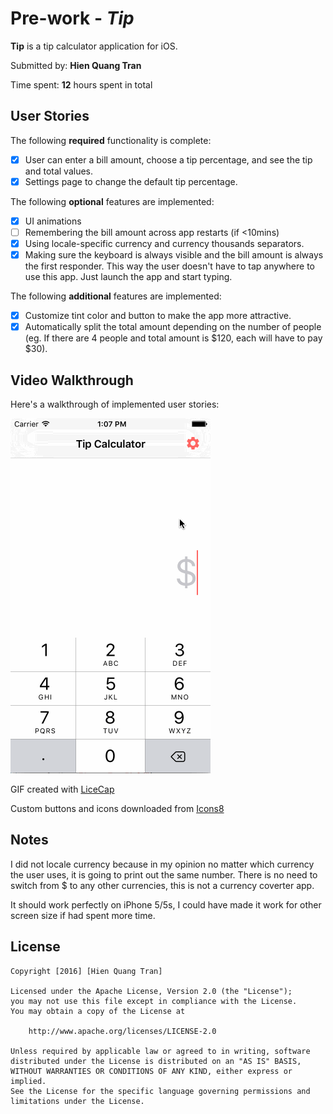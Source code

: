 # Pre-work - *Tip*

**Tip** is a tip calculator application for iOS.

Submitted by: **Hien Quang Tran**

Time spent: **12** hours spent in total

## User Stories

The following **required** functionality is complete:

* [x] User can enter a bill amount, choose a tip percentage, and see the tip and total values.
* [x] Settings page to change the default tip percentage.

The following **optional** features are implemented:
* [x] UI animations
* [ ] Remembering the bill amount across app restarts (if <10mins)
* [x] Using locale-specific currency and currency thousands separators.
* [x] Making sure the keyboard is always visible and the bill amount is always the first responder. This way the user doesn't have to tap anywhere to use this app. Just launch the app and start typing.

The following **additional** features are implemented:

- [x] Customize tint color and button to make the app more attractive.
- [x] Automatically split the total amount depending on the number of people (eg. If there are 4 people and total amount is $120, each will have to pay $30).

## Video Walkthrough 

Here's a walkthrough of implemented user stories:

![Video Walkthrough](https://github.com/BallsSqueezer/tipCalculator/blob/master/Tip%20Calculator.gif)

GIF created with [LiceCap](http://www.cockos.com/licecap/)

Custom buttons and icons downloaded from [Icons8](https://icons8.com)

## Notes

I did not locale currency because in my opinion no matter which currency the user uses, it is going to print out the same number. There is no need to switch from $ to any other currencies, this is not a currency coverter app.

It should work perfectly on iPhone 5/5s, I could have made it work for other screen size if  had spent more time.

## License

    Copyright [2016] [Hien Quang Tran]

    Licensed under the Apache License, Version 2.0 (the "License");
    you may not use this file except in compliance with the License.
    You may obtain a copy of the License at

        http://www.apache.org/licenses/LICENSE-2.0

    Unless required by applicable law or agreed to in writing, software
    distributed under the License is distributed on an "AS IS" BASIS,
    WITHOUT WARRANTIES OR CONDITIONS OF ANY KIND, either express or implied.
    See the License for the specific language governing permissions and
    limitations under the License.
